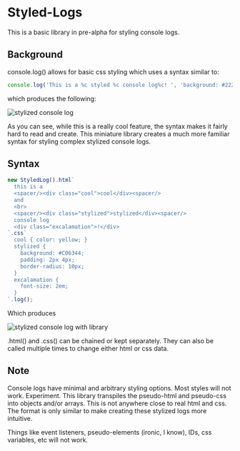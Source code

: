# Styled-Logs

This is a basic library in pre-alpha for styling console logs.


## Background
console.log() allows for basic css styling which uses a syntax similar to:
```javascript
console.log('This is a %c styled %c console log%c! ', 'background: #222; color: white; padding: 0 2px;', '', 'font-size: 2em');
```
which produces the following:

![stylized console log](https://i.imgur.com/6zSYwpC.png)

As you can see, while this is a really cool feature, the syntax makes it fairly hard to read and create.
This miniature library creates a much more familiar syntax for styling complex stylized console logs.

## Syntax
```javascript
new StyledLog().html`
  this is a 
  <spacer/><div class="cool">cool</div><spacer/>
  and
  <br>
  <spacer/><div class="stylized">stylized</div><spacer/>
  console log
  <div class="excalamation">!</div>
`.css`
  cool { color: yellow; }
  stylized { 
    background: #C06344;
    padding: 2px 4px;
    border-radius: 10px;
  }
  excalamation {
    font-size: 2em;
  }
`.log();
```
Which produces

![stylized console log with library](https://i.imgur.com/QddBUM1.png)

.html() and .css() can be chained or kept separately. They can also be called multiple times to change either html or css data.

## Note
Console logs have minimal and arbitrary styling options. Most styles will not work. Experiment.
This library transpiles the pseudo-html and pseudo-css into objects and/or arrays. This is not anywhere close to real html and css. 
The format is only similar to make creating these stylized logs more intuitive. 

Things like event listeners, pseudo-elements (ironic, I know), IDs, css variables, etc will not work.
